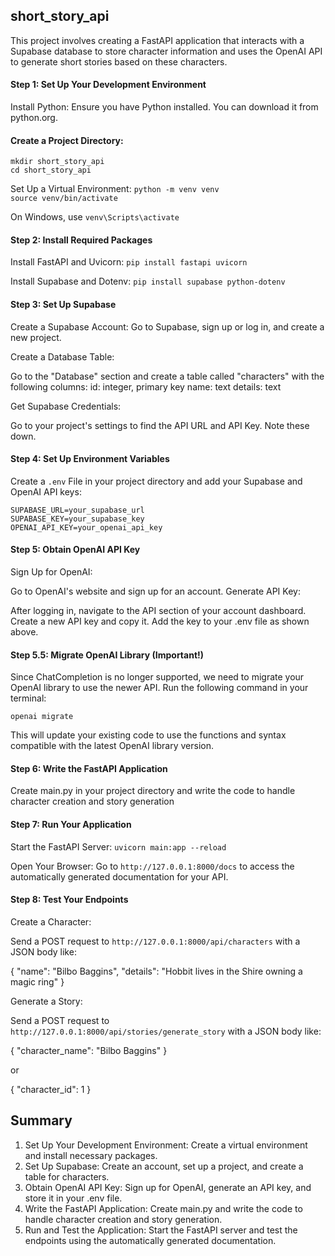## short_story_api

This project involves creating a FastAPI application that interacts with a Supabase database to store character information and uses the OpenAI API to generate short stories based on these characters.

#### Step 1: Set Up Your Development Environment
Install Python: Ensure you have Python installed. You can download it from python.org.

#### Create a Project Directory:

`mkdir short_story_api` \
`cd short_story_api`

Set Up a Virtual Environment:
`python -m venv venv` \
`source venv/bin/activate` 

On Windows, use `venv\Scripts\activate`


#### Step 2: Install Required Packages
Install FastAPI and Uvicorn:
`pip install fastapi uvicorn`

Install Supabase and Dotenv:
`pip install supabase python-dotenv`


#### Step 3: Set Up Supabase
Create a Supabase Account: Go to Supabase, sign up or log in, and create a new project.

Create a Database Table:

Go to the "Database" section and create a table called "characters" with the following columns:
id: integer, primary key
name: text
details: text

Get Supabase Credentials:

Go to your project's settings to find the API URL and API Key. Note these down.


#### Step 4: Set Up Environment Variables
Create a `.env` File in your project directory and add your Supabase and OpenAI API keys:

`SUPABASE_URL=your_supabase_url`\
`SUPABASE_KEY=your_supabase_key`\
`OPENAI_API_KEY=your_openai_api_key`


#### Step 5: Obtain OpenAI API Key
Sign Up for OpenAI:

Go to OpenAI's website and sign up for an account.
Generate API Key:

After logging in, navigate to the API section of your account dashboard.
Create a new API key and copy it.
Add the key to your .env file as shown above.

#### Step 5.5: Migrate OpenAI Library (Important!)

Since ChatCompletion is no longer supported, we need to migrate your OpenAI library to use the newer API. Run the following command in your terminal:

`openai migrate`

This will update your existing code to use the functions and syntax compatible with the latest OpenAI library version.


#### Step 6: Write the FastAPI Application
Create main.py in your project directory and write the code to handle character creation and story generation


#### Step 7: Run Your Application
Start the FastAPI Server:
`uvicorn main:app --reload`

Open Your Browser: Go to `http://127.0.0.1:8000/docs` to access the automatically generated documentation for your API.


#### Step 8: Test Your Endpoints
Create a Character:

Send a POST request to `http://127.0.0.1:8000/api/characters` with a JSON body like:

{
  "name": "Bilbo Baggins",
  "details": "Hobbit lives in the Shire owning a magic ring"
}


Generate a Story:

Send a POST request to `http://127.0.0.1:8000/api/stories/generate_story` with a JSON body like:

{
  "character_name": "Bilbo Baggins"
}

or

{
  "character_id": 1
}


## Summary

1. Set Up Your Development Environment: Create a virtual environment and install necessary packages.
2. Set Up Supabase: Create an account, set up a project, and create a table for characters.
3. Obtain OpenAI API Key: Sign up for OpenAI, generate an API key, and store it in your .env file.
4. Write the FastAPI Application: Create main.py and write the code to handle character creation and story generation.
5. Run and Test the Application: Start the FastAPI server and test the endpoints using the automatically generated documentation.